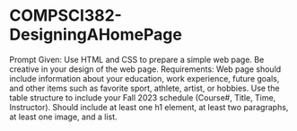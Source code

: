# COMPSCI382-DesigningAHomePage
Prompt Given:
  Use HTML and CSS to prepare a simple web page. Be creative in your design of the web page.
  Requirements:
  Web page should include information about your education, work experience, future goals, and other items such as favorite sport, athlete, artist, or hobbies.
  Use the table structure to include your Fall 2023 schedule (Course#, Title, Time, Instructor).
  Should include at least one h1 element, at least two paragraphs, at least one image, and a list.
